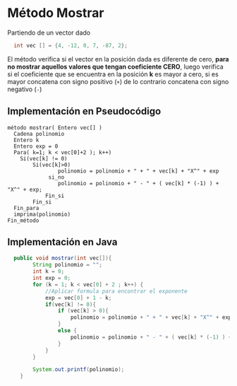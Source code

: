 # Método Mostrar

Partiendo de un vector dado

```java
  int vec [] = {4, -12, 0, 7, -87, 2};
```

El método verifica si el vector en la posición dada es diferente de cero, **para no mostrar aquellos valores que tengan coeficiente CERO**, luego verifica si el coeficiente que se encuentra en la posición **k** es mayor a cero, si es mayor concatena con signo positivo (`+`) de lo contrario concatena con signo negativo (`-`)

## Implementación en Pseudocódigo
```
método mostrar( Entero vec[] )
  Cadena polinomio
  Entero k 
  Entero exp = 0
  Para( k=1; k < vec[0]+2 ); k++) 
  	Si(vec[k] != 0)
		Si(vec[k]>0)
          		polinomio = polinomio + " + " + vec[k] + "X^" + exp
       		 si_no
          		polinomio = polinomio + " - " + ( vec[k] * (-1) ) + "X^" + exp;
      		Fin_si
    	Fin_si
  Fin_para
  imprima(polinomio)
Fin_método
```
## Implementación en Java

```java
  public void mostrar(int vec[]){
        String polinomio = "";
        int k = 0;
        int exp = 0;
        for (k = 1; k < vec[0] + 2 ; k++) {
            //Aplicar formula para encontrar el exponente
            exp = vec[0] + 1 - k;
            if(vec[k] != 0){
                if (vec[k] > 0){
                    polinomio = polinomio + " + " + vec[k] + "X^" + exp;
                }
                else {
                    polinomio = polinomio + " - " + ( vec[k] * (-1) ) + "X^" + exp;
                }
            }
        }

        System.out.printf(polinomio);
    }
```